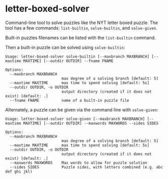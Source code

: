 # letter-boxed-solver
Command-line tool to solve puzzles like the NYT letter boxed puzzle. The tool has a few commands: `list-builtin`, `solve-builtin`, and `solve-given`.

Built-in puzzles filenames can be listed with the `list-builtin` command. 

Then a built-in puzzle can be solved using `solve-builtin`:
```console
Usage: letter-boxed-solver solve-builtin [--maxbranch MAXBRANCH] [--maxtime MAXTIME] [--outdir OUTDIR] --fname FNAME

Options:
  --maxbranch MAXBRANCH
                         max degree of a solving branch [default: 5]
  --maxtime MAXTIME      max time to spend solving [default: 5s]
  --outdir OUTDIR, -o OUTDIR
                         output directory (created if it does not exist) [default: .]
  --fname FNAME          name of a built-in puzzle file
```

Alternately, a puzzle can be given via the command line with `solve-given`:
```console
Usage: letter-boxed-solver solve-given [--maxbranch MAXBRANCH] [--maxtime MAXTIME] [--outdir OUTDIR] --maxwords MAXWORDS --sides SIDES

Options:
  --maxbranch MAXBRANCH
                         max degree of a solving branch [default: 5]
  --maxtime MAXTIME      max time to spend solving [default: 5s]
  --outdir OUTDIR, -o OUTDIR
                         output directory (created if it does not exist) [default: .]
  --maxwords MAXWORDS    Max words to allow for puzzle solution
  --sides SIDES          Puzzle sides, with letters combined (e.g. abc def ghi jkl)
```